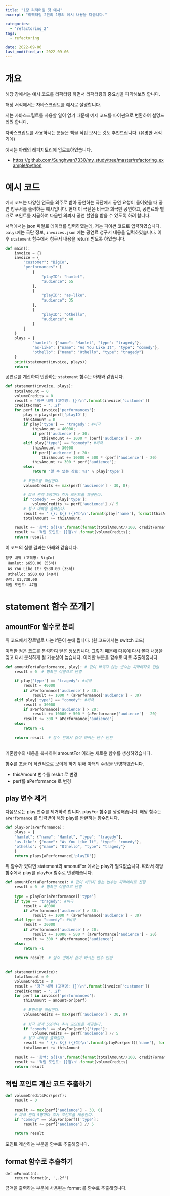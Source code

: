 ```yaml
---
title: "1장 리팩터링 첫 예시"
excerpt: "리팩터링 2판의 1장의 예시 내용을 다룹니다."

categories:
  - 'refactoring_2'
tags:
  - refactoring

date: 2022-09-06
last_modified_at: 2022-09-06
---
```


# 개요 

해당 장에서는 예시 코드를 리팩터링 하면서 리팩터링의 중요성을 파악해보려 합니다. 

해당 서적에서는 자바스크립트를 예시로 설명합니다. 

저는 자바스크립트를 사용할 일이 없기 때문에 예제 코드를 파이썬으로 변환하여 설명드리려 합니다. 

자바스크립트를 사용하시는 분들은 책을 직접 보시는 것도 추천드립니다. (유명한 서적기에)

예시는 아래의 레퍼지토리에 업로드하였습니다. 

* https://github.com/Sunghwan7330/my_study/tree/master/refactoring_example/python

# 예시 코드 

예시 코드는 다양한 연극을 외주로 받아 공연하는 극단에서 공연 요청이 들어왔을 때 공연 청구서를 출력하는 예시입니다. 
현재 이 극단은 비극과 희극만 공연하고, 공연료와 별개로 포인트를 지급하여 다음번 의뢰시 공연 할인을 받을 수 있도록 하려 합니다. 

서적에서는 json 파일로 데이터를 입력하였는데, 저는 파이썬 코드로 입력하였습니다. 
`palys`에는 극단 정보, `invoices.json` 에는 공연료 청구서 내용을 입력하였습니다. 
이후 `statement` 함수에서 청구서 내용을 return 받도록 하였습니다. 

```python
def main():
    invoice = {}
    invoice = {
        "customer": "BigCo",
        "performances": [
            {
                "playID": "hamlet",
                "audience": 55
            },
            {
                "playID": "as-like",
                "audience": 35
            },
            {
                "playID": "othello",
                "audience": 40
            }
        ]
    }
    plays = {
            "hamlet": {"name": "Hamlet", "type": "tragedy"},
            "as-like": {"name": "As You Like It", "type": "comedy"},
            "othello": {"name": "Othello", "type": "tragedy"}
    }
    print(statement(invoice, plays))
    return
```

공연료를 계산하여 반환하는 `statement` 함수는 아래와 같습니다. 

```python
def statement(invoice, plays):
    totalAmount = 0
    volumeCredits = 0
    result = '청구 내역 (고객명: {})\n'.format(invoice['customer'])
    creditFormat = ',.2f'
    for perf in invoice['performances']:
        play = plays[perf['playID']]
        thisAmount = 0
        if play['type'] == 'tragedy': #비극
            thisAmount = 40000;
            if perf['audience'] > 30:
                thisAmount += 1000 * (perf['audience'] - 30)
        elif play['type'] == "comedy": #비극
            thisAmount = 30000
            if perf['audience'] > 20:
                thisAmount += 10000 + 500 * (perf['audience'] - 20)
            thisAmount += 300 * perf['audience'];
        else:
            return '알 수 없는 장르: %s' % play['type']

        # 포인트를 적립한다.
        volumeCredits += max(perf['audience'] - 30, 0);

        # 희극 관객 5명마다 추가 포인트를 제공한다.
        if "comedy" == play['type']:
            volumeCredits += perf['audience'] // 5
        # 청구 내역을 출력한다.
        result += ' {}: ${} ({}석)\n'.format(play['name'], format(thisAmount//100, creditFormat), perf['audience'])
        totalAmount += thisAmount;

    result += '총액: ${}\n'.format(format(totalAmount//100, creditFormat));
    result += '적립 포인트: {}점\n'.format(volumeCredits);
    return result;
```

이 코드의 실행 결과는 아래와 같습니다. 

```
청구 내역 (고객명: BigCo)
 Hamlet: $650.00 (55석)
 As You Like It: $580.00 (35석)
 Othello: $500.00 (40석)
총액: $1,730.00
적립 포인트: 47점
```

# statement 함수 쪼개기 

## amountFor 함수로 분리

위 코드에서 장르별로 나눈 if문이 눈에 띕니다. (원 코드에서는 switch 코드)

이러한 점은 코드를 분석하여 얻은 정보입니다. 그렇기 때문에 다음에 다시 볼때 내용을 잊고 다시 분석하게 될 가능성이 높습니다. 
이러한 부분을 함수로 따로 추출해줍니다. 

```python
def amountFor(aPerformance, play): # 값이 바뀌지 않는 변수는 파라메타로 전달
    result = 0  # 명확한 이름으로 변경
 
    if play['type'] == 'tragedy': #비극
        result = 40000
        if aPerformance['audience'] > 30:
            result += 1000 * (aPerformance['audience'] - 30)
    elif play['type'] == "comedy": #비극
        result = 30000
        if aPerformance['audience'] > 20:
            result += 10000 + 500 * (aPerformance['audience'] - 20)
        result += 300 * aPerformance['audience']
    else:
        return -1
   
    return result  # 함수 안에서 값이 바뀌는 변수 반환
 
```
기존함수의 내용을 복사하여 amountFor 이라는 새로운 함수를 생성하였습니다. 

함수를 조금 더 직관적으로 보이게 하기 위해 아래의 수정을 반영하였습니다. 

* thisAmount 변수를 reslut 로 변경
* perf를 aPerformance 로 변경

## play 변수 제거 

다음으로는 play 변수를 제거하려 합니다. 
playFor 함수를 생성해줍니다. 해당 함수는 `aPerformance` 를 입력받아 해당 play를 반환하는 함수입니다. 

```python 
def playFor(aPerformance):
    plays = {
    "hamlet": {"name": "Hamlet", "type": "tragedy"},
    "as-like": {"name": "As You Like It", "type": "comedy"},
    "othello": {"name": "Othello", "type": "tragedy"}
    }
    return plays[aPerformance['playID']]
```
위 함수가 있다면 statement와 amonutFor 에서는 play가 필요없습니다. 
따라서 해당 함수에서 play를 playFor 함수로 변경해줍니다. 

```python 
def amountFor(aPerformance): # 값이 바뀌지 않는 변수는 파라메타로 전달
    result = 0  # 명확한 이름으로 변경
 
    type = playFor(aPerformance)['type']
    if type == 'tragedy': #비극
        result = 40000
        if aPerformance['audience'] > 30:
            result += 1000 * (aPerformance['audience'] - 30)
    elif type == "comedy": #비극
        result = 30000
        if aPerformance['audience'] > 20:
            result += 10000 + 500 * (aPerformance['audience'] - 20)
        result += 300 * aPerformance['audience']
    else:
        return -1
   
    return result  # 함수 안에서 값이 바뀌는 변수 반환
 
 
def statement(invoice):
    totalAmount = 0
    volumeCredits = 0
    result = '청구 내역 (고객명: {})\n'.format(invoice['customer'])
    creditFormat = ',.2f'
    for perf in invoice['performances']:
        thisAmount = amountFor(perf)
 
        # 포인트를 적립한다.
        volumeCredits += max(perf['audience'] - 30, 0)
 
        # 희극 관객 5명마다 추가 포인트를 제공한다.
        if "comedy" == playFor(perf)['type']:
            volumeCredits += perf['audience'] // 5
        # 청구 내역을 출력한다.
        result += ' {}: ${} ({}석)\n'.format(playFor(perf)['name'], format(thisAmount//100, creditFormat), perf['audience'])
        totalAmount += thisAmount
 
    result += '총액: ${}\n'.format(format(totalAmount//100, creditFormat))
    result += '적립 포인트: {}점\n'.format(volumeCredits)
    return result

```

## 적립 포인트 계산 코드 추출하기 

```python
def volumeCreditsFor(perf):
    result = 0
 
    result += max(perf['audience'] - 30, 0)
    # 희극 관객 5명마다 추가 포인트를 제공한다.
    if "comedy" == playFor(perf)['type']:
        result += perf['audience'] // 5
 
    return result
```

포인트 계산하는 부분을 함수로 추출해줍니다. 

## format 함수로 추출하기 

```pytthon
def mFormat(n):
    return format(n, ',.2f')
```

금액을 출력하는 부분에 사용된는 format 를 함수로 추출해줍니다.

